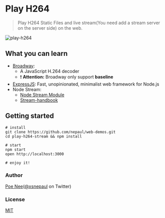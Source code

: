# Play H264

> Play H264 Static Files and live stream(You need add a stream server on the server side) on the web.

![play-h264](https://cloud.githubusercontent.com/assets/1112181/21450742/785c8088-c934-11e6-88f5-943da331ada1.gif)

## What you can learn

* [Broadway](https://github.com/mbebenita/Broadway): 
  * A JavaScript H.264 decoder
  * ​:exclamation: **Attention:** Broadway only support **baseline**
* [ExpressJS](http://expressjs.com/): Fast, unopinionated, minimalist web framework for Node.js
* Node Stream:
  * [Node Stream Module](https://nodejs.org/dist/latest/docs/api/stream.html)
  * [Stream-handbook](https://github.com/substack/stream-handbook)




## Getting started

```
# install
git clone https://github.com/nepaul/web-demos.git
cd play-h264-stream && npm install

# start
npm start
open http://localhost:3000

# enjoy it!
```



### Author

[Poe Nee](nepaul.github.io)([@xsnepaul](https://twitter.com/xsnepaul) on Twitter)


### License
[MIT](https://github.com/nepaul/web-demos/blob/master/LICENSE)
